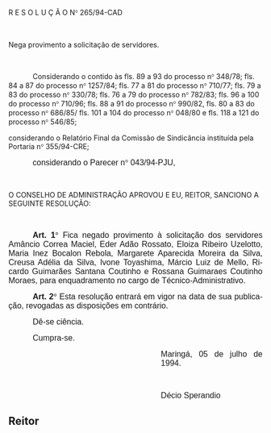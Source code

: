 <body lang=PT-BR style='tab-interval:36.0pt'>

<div class=Section1>

<p class=MsoTitle>R E S O L U Ç Ã O N<span style='font-family:Symbol;
mso-ascii-font-family:Arial;mso-hansi-font-family:Arial;mso-char-type:symbol;
mso-symbol-font-family:Symbol'><span style='mso-char-type:symbol;mso-symbol-font-family:
Symbol'>°</span></span> 265/94-CAD</p>

<p class=MsoNormal style='text-align:justify'><b><span style='font-size:12.0pt;
mso-bidi-font-size:10.0pt;font-family:Arial'><![if !supportEmptyParas]>&nbsp;<![endif]><o:p></o:p></span></b></p>

<p class=MsoBodyTextIndent3>Nega provimento a solicitação de servidores.</p>

<p class=MsoNormal style='text-align:justify'><b><span style='font-size:12.0pt;
mso-bidi-font-size:10.0pt;font-family:Arial'><![if !supportEmptyParas]>&nbsp;<![endif]><o:p></o:p></span></b></p>

<p class=MsoBodyText style='text-indent:36.0pt;page-break-after:avoid;
mso-outline-level:1'>Considerando o contido às fls. 89 a 93 do processo n<span
style='font-family:Symbol;mso-ascii-font-family:Arial;mso-hansi-font-family:
Arial;mso-char-type:symbol;mso-symbol-font-family:Symbol'><span
style='mso-char-type:symbol;mso-symbol-font-family:Symbol'>°</span></span>
348/78; fls. 84 a 87 do processo n<span style='font-family:Symbol;mso-ascii-font-family:
Arial;mso-hansi-font-family:Arial;mso-char-type:symbol;mso-symbol-font-family:
Symbol'><span style='mso-char-type:symbol;mso-symbol-font-family:Symbol'>°</span></span>
1257/84; fls. 77 a 81 do processo n<span style='font-family:Symbol;mso-ascii-font-family:
Arial;mso-hansi-font-family:Arial;mso-char-type:symbol;mso-symbol-font-family:
Symbol'><span style='mso-char-type:symbol;mso-symbol-font-family:Symbol'>°</span></span>
710/77; fls. 79 a 83 do processo n<span style='font-family:Symbol;mso-ascii-font-family:
Arial;mso-hansi-font-family:Arial;mso-char-type:symbol;mso-symbol-font-family:
Symbol'><span style='mso-char-type:symbol;mso-symbol-font-family:Symbol'>°</span></span>
330/78; fls. 76 a 79 do processo n<span style='font-family:Symbol;mso-ascii-font-family:
Arial;mso-hansi-font-family:Arial;mso-char-type:symbol;mso-symbol-font-family:
Symbol'><span style='mso-char-type:symbol;mso-symbol-font-family:Symbol'>°</span></span>
782/83; fls. 96 a 100 do processo n<span style='font-family:Symbol;mso-ascii-font-family:
Arial;mso-hansi-font-family:Arial;mso-char-type:symbol;mso-symbol-font-family:
Symbol'><span style='mso-char-type:symbol;mso-symbol-font-family:Symbol'>°</span></span>
710/96; fls. 88 a 91 do processo n<span style='font-family:Symbol;mso-ascii-font-family:
Arial;mso-hansi-font-family:Arial;mso-char-type:symbol;mso-symbol-font-family:
Symbol'><span style='mso-char-type:symbol;mso-symbol-font-family:Symbol'>°</span></span>
990/82, fls. 80 a 83 do processo n<span style='font-family:Symbol;mso-ascii-font-family:
Arial;mso-hansi-font-family:Arial;mso-char-type:symbol;mso-symbol-font-family:
Symbol'><span style='mso-char-type:symbol;mso-symbol-font-family:Symbol'>°</span></span>
686/85/ fls. 101 a 104 do processo n<span style='font-family:Symbol;mso-ascii-font-family:
Arial;mso-hansi-font-family:Arial;mso-char-type:symbol;mso-symbol-font-family:
Symbol'><span style='mso-char-type:symbol;mso-symbol-font-family:Symbol'>°</span></span>
048/80 e fls. 118 a 121 do processo n<span style='font-family:Symbol;
mso-ascii-font-family:Arial;mso-hansi-font-family:Arial;mso-char-type:symbol;
mso-symbol-font-family:Symbol'><span style='mso-char-type:symbol;mso-symbol-font-family:
Symbol'>°</span></span> 546/85;</p>

<p class=MsoBodyTextIndent2>considerando o Relatório Final da Comissão de
Sindicância instituída pela Portaria n<span style='font-family:Symbol;
mso-ascii-font-family:Arial;mso-hansi-font-family:Arial;mso-char-type:symbol;
mso-symbol-font-family:Symbol'><span style='mso-char-type:symbol;mso-symbol-font-family:
Symbol'>°</span></span> 355/94-CRE;</p>

<p class=MsoNormal style='text-align:justify;text-indent:36.0pt;page-break-after:
avoid;mso-outline-level:1'><span style='font-size:12.0pt;mso-bidi-font-size:
10.0pt;font-family:Arial'>considerando o Parecer n</span><span
style='font-size:12.0pt;mso-bidi-font-size:10.0pt;font-family:Symbol;
mso-ascii-font-family:Arial;mso-hansi-font-family:Arial;mso-bidi-font-family:
Arial;mso-char-type:symbol;mso-symbol-font-family:Symbol'><span
style='mso-char-type:symbol;mso-symbol-font-family:Symbol'>°</span></span><span
style='font-size:12.0pt;mso-bidi-font-size:10.0pt;font-family:Arial'>
043/94-PJU,<o:p></o:p></span></p>

<p class=MsoNormal style='text-align:justify'><span style='font-size:12.0pt;
mso-bidi-font-size:10.0pt;font-family:Arial'><![if !supportEmptyParas]>&nbsp;<![endif]><o:p></o:p></span></p>

<p class=MsoBodyTextIndent>O CONSELHO DE ADMINISTRAÇÃO APROVOU E EU, REITOR,
SANCIONO A SEGUINTE RESOLUÇÃO:</p>

<p class=MsoNormal style='text-align:justify'><b><span style='font-size:12.0pt;
mso-bidi-font-size:10.0pt;font-family:Arial'><![if !supportEmptyParas]>&nbsp;<![endif]><o:p></o:p></span></b></p>

<p class=MsoNormal style='text-align:justify;text-indent:36.0pt;page-break-after:
avoid;mso-outline-level:1'><b><span style='font-size:12.0pt;mso-bidi-font-size:
10.0pt;font-family:Arial'>Art. 1</span></b><b><span style='font-size:12.0pt;
mso-bidi-font-size:10.0pt;font-family:Symbol;mso-ascii-font-family:Arial;
mso-hansi-font-family:Arial;mso-bidi-font-family:Arial;mso-char-type:symbol;
mso-symbol-font-family:Symbol'><span style='mso-char-type:symbol;mso-symbol-font-family:
Symbol'>°</span></span></b><span style='font-size:12.0pt;mso-bidi-font-size:
10.0pt;font-family:Arial'> Fica negado provimento à solicitação dos servidores
Amâncio Correa Maciel, Eder Adão Rossato, Eloiza Ribeiro Uzelotto, Maria Inez
Bocalon Rebola, Margarete Aparecida Moreira da Silva, Creusa Adélia da Silva,
Ivone Toyashima, Márcio Luiz de Mello, Ricardo Guimarães Santana Coutinho e
Rossana Guimaraes Coutinho Moraes, para enquadramento no cargo de
Técnico-Administrativo.<o:p></o:p></span></p>

<p class=MsoNormal style='text-align:justify;text-indent:36.0pt;page-break-after:
avoid;mso-outline-level:1'><b><span style='font-size:12.0pt;mso-bidi-font-size:
10.0pt;font-family:Arial'>Art. 2</span></b><b><span style='font-size:12.0pt;
mso-bidi-font-size:10.0pt;font-family:Symbol;mso-ascii-font-family:Arial;
mso-hansi-font-family:Arial;mso-bidi-font-family:Arial;mso-char-type:symbol;
mso-symbol-font-family:Symbol'><span style='mso-char-type:symbol;mso-symbol-font-family:
Symbol'>°</span></span></b><span style='font-size:12.0pt;mso-bidi-font-size:
10.0pt;font-family:Arial'> Esta resolução entrará em vigor na data de sua
publicação, revogadas as disposições em contrário.<o:p></o:p></span></p>

<p class=MsoNormal style='text-align:justify;text-indent:36.0pt;page-break-after:
avoid;mso-outline-level:1'><span style='font-size:12.0pt;mso-bidi-font-size:
10.0pt;font-family:Arial'>Dê-se ciência.<o:p></o:p></span></p>

<p class=MsoNormal style='text-align:justify;text-indent:36.0pt;page-break-after:
avoid;mso-outline-level:1'><span style='font-size:12.0pt;mso-bidi-font-size:
10.0pt;font-family:Arial'>Cumpra-se.<o:p></o:p></span></p>

<p class=MsoNormal style='margin-left:8.0cm;text-align:justify'><span
style='font-size:12.0pt;mso-bidi-font-size:10.0pt;font-family:Arial'>Maringá,
05 de julho de 1994.<o:p></o:p></span></p>

<p class=MsoNormal style='margin-left:8.0cm;text-align:justify'><span
style='font-size:12.0pt;mso-bidi-font-size:10.0pt;font-family:Arial'><![if !supportEmptyParas]>&nbsp;<![endif]><o:p></o:p></span></p>

<p class=MsoNormal style='margin-left:8.0cm;text-align:justify'><span
style='font-size:12.0pt;mso-bidi-font-size:10.0pt;font-family:Arial'>Décio
Sperandio<o:p></o:p></span></p>

<h2><span style='mso-ansi-language:PT-BR'>Reitor<o:p></o:p></span></h2>

</div>

</body>
